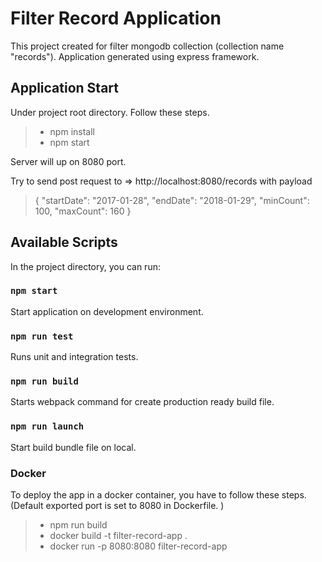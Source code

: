 # Filter Record Application

This project created for filter mongodb collection (collection name "records"). Application generated using express framework.

## Application Start

Under project root directory. Follow these steps.

> - npm install
> - npm start

Server will up on 8080 port.

Try to send post request to => http://localhost:8080/records
with payload
> {
  "startDate": "2017-01-28",
  "endDate": "2018-01-29",
  "minCount": 100,
  "maxCount": 160
}

## Available Scripts

In the project directory, you can run:

### `npm start`

Start application on development environment.

### `npm run test`

Runs unit and integration tests.

### `npm run build`

Starts webpack command for create production ready build file.

### `npm run launch`

Start build bundle file on local.

### Docker

To deploy the app in a docker container, you have to follow these steps. (Default exported port is set to 8080 in Dockerfile. )

> - npm run build
> - docker build -t filter-record-app .
> - docker run -p 8080:8080 filter-record-app

